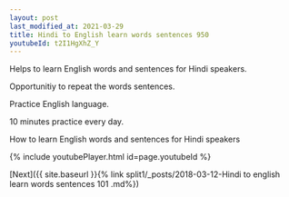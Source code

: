 ```yaml
---
layout: post
last_modified_at: 2021-03-29
title: Hindi to English learn words sentences 950 
youtubeId: t2I1HgXhZ_Y
---
```

 
 
Helps to learn English words and sentences for Hindi speakers.

Opportunitiy to repeat the words sentences. 

Practice English language. 
 
10 minutes practice every day. 
 
How to learn English words and sentences for Hindi speakers 
 
{% include youtubePlayer.html id=page.youtubeId %}
 
 
[Next]({{ site.baseurl }}{% link  split1/_posts/2018-03-12-Hindi to english learn words sentences 101 .md%})
 
